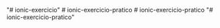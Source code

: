 "# ionic-exercicio" #   i o n i c - e x e r c i c i o - p r a t i c o  
 #   i o n i c - e x e r c i c i o - p r a t i c o  
 "# ionic-exercicio-pratico" 
